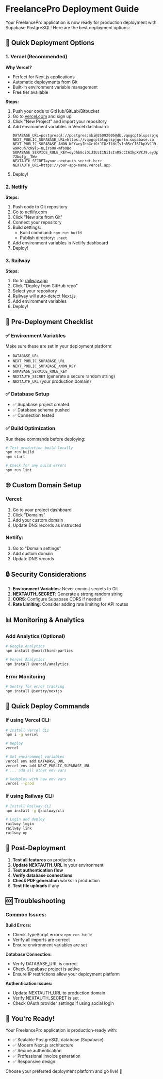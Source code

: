 # FreelancePro Deployment Guide

Your FreelancePro application is now ready for production deployment with Supabase PostgreSQL! Here are the best deployment options:

## 🚀 Quick Deployment Options

### 1. Vercel (Recommended)

**Why Vercel?**
- Perfect for Next.js applications
- Automatic deployments from Git
- Built-in environment variable management
- Free tier available

**Steps:**
1. Push your code to GitHub/GitLab/Bitbucket
2. Go to [vercel.com](https://vercel.com) and sign up
3. Click "New Project" and import your repository
4. Add environment variables in Vercel dashboard:
   ```
   DATABASE_URL=postgresql://postgres:mbi@26092005@db.vqogcptblupsspjqurtn.supabase.co:5432/postgres
   NEXT_PUBLIC_SUPABASE_URL=https://vqogcptblupsspjqurtn.supabase.co
   NEXT_PUBLIC_SUPABASE_ANON_KEY=eyJhbGciOiJIUzI1NiIsInR5cCI6IkpXVCJ9.eyJpc3MiOiJzdXBhYmFzZSIsInJlZiI6InZxb2djcHRibHVwc3NwanF1cnRuIiwicm9sZSI6ImFub24iLCJpYXQiOjE3NTc1NzU4NTMsImV4cCI6MjA3MzE1MTg1M30.pLIj8bsNV7aoj2V-w9Rouh7cN9lS-OLiYo0n-mfoOBo
   SUPABASE_SERVICE_ROLE_KEY=eyJhbGciOiJIUzI1NiIsInR5cCI6IkpXVCJ9.eyJpc3MiOiJzdXBhYmFzZSIsInJlZiI6InZxb2djcHRibHVwc3NwanF1cnRuIiwicm9sZSI6InNlcnZpY2Vfcm9sZSIsImlhdCI6MTc1NzU3NTg1MywiZXhwIjoyMDczMTUxODUzfQ.IRaOaaBBIHKlfOx8yrJT3l3b_NvVweL-72bqfg__TWw
   NEXTAUTH_SECRET=your-nextauth-secret-here
   NEXTAUTH_URL=https://your-app-name.vercel.app
   ```
5. Deploy!

### 2. Netlify

**Steps:**
1. Push code to Git repository
2. Go to [netlify.com](https://netlify.com)
3. Click "New site from Git"
4. Connect your repository
5. Build settings:
   - Build command: `npm run build`
   - Publish directory: `.next`
6. Add environment variables in Netlify dashboard
7. Deploy!

### 3. Railway

**Steps:**
1. Go to [railway.app](https://railway.app)
2. Click "Deploy from GitHub repo"
3. Select your repository
4. Railway will auto-detect Next.js
5. Add environment variables
6. Deploy!

## 🔧 Pre-Deployment Checklist

### ✅ Environment Variables
Make sure these are set in your deployment platform:
- `DATABASE_URL`
- `NEXT_PUBLIC_SUPABASE_URL`
- `NEXT_PUBLIC_SUPABASE_ANON_KEY`
- `SUPABASE_SERVICE_ROLE_KEY`
- `NEXTAUTH_SECRET` (generate a secure random string)
- `NEXTAUTH_URL` (your production domain)

### ✅ Database Setup
- ✅ Supabase project created
- ✅ Database schema pushed
- ✅ Connection tested

### ✅ Build Optimization
Run these commands before deploying:
```bash
# Test production build locally
npm run build
npm start

# Check for any build errors
npm run lint
```

## 🌐 Custom Domain Setup

### Vercel:
1. Go to your project dashboard
2. Click "Domains"
3. Add your custom domain
4. Update DNS records as instructed

### Netlify:
1. Go to "Domain settings"
2. Add custom domain
3. Update DNS records

## 🔒 Security Considerations

1. **Environment Variables**: Never commit secrets to Git
2. **NEXTAUTH_SECRET**: Generate a strong random string
3. **CORS**: Configure Supabase CORS if needed
4. **Rate Limiting**: Consider adding rate limiting for API routes

## 📊 Monitoring & Analytics

### Add Analytics (Optional)
```bash
# Google Analytics
npm install @next/third-parties

# Vercel Analytics
npm install @vercel/analytics
```

### Error Monitoring
```bash
# Sentry for error tracking
npm install @sentry/nextjs
```

## 🚀 Quick Deploy Commands

### If using Vercel CLI:
```bash
# Install Vercel CLI
npm i -g vercel

# Deploy
vercel

# Set environment variables
vercel env add DATABASE_URL
vercel env add NEXT_PUBLIC_SUPABASE_URL
# ... add all other env vars

# Redeploy with new env vars
vercel --prod
```

### If using Railway CLI:
```bash
# Install Railway CLI
npm install -g @railway/cli

# Login and deploy
railway login
railway link
railway up
```

## 🎯 Post-Deployment

1. **Test all features** on production
2. **Update NEXTAUTH_URL** in your environment
3. **Test authentication flow**
4. **Verify database connections**
5. **Check PDF generation** works in production
6. **Test file uploads** if any

## 🆘 Troubleshooting

### Common Issues:

**Build Errors:**
- Check TypeScript errors: `npm run build`
- Verify all imports are correct
- Ensure environment variables are set

**Database Connection:**
- Verify DATABASE_URL is correct
- Check Supabase project is active
- Ensure IP restrictions allow your deployment platform

**Authentication Issues:**
- Update NEXTAUTH_URL to production domain
- Verify NEXTAUTH_SECRET is set
- Check OAuth provider settings if using social login

## 🎉 You're Ready!

Your FreelancePro application is production-ready with:
- ✅ Scalable PostgreSQL database (Supabase)
- ✅ Modern Next.js architecture
- ✅ Secure authentication
- ✅ Professional invoice generation
- ✅ Responsive design

Choose your preferred deployment platform and go live! 🚀